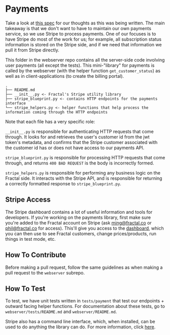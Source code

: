 # Payments

Take a look at [this spec](https://www.notion.so/tryfractal/The-Fractal-Payments-Interface-eaa14ff337f94dd68ce9f812f748217f) for our thoughts as this was being written. The main takeaway is that we don't want to have to maintain our own payments service, so we use Stripe to process payments. One of our focuses is to have Stripe do most of the work for us; for example, all subscription status information is stored on the Stripe side, and if we need that information we pull it from Stripe directly.

This folder in the webserver repo contains all the server-side code involving user payments (all except the tests). This mini-"library" for payments is called by the webserver (with the helper function `get_customer_status`) as well as in client-applications (to create the billing portal).

```
.
├── README.md
├── __init__.py <- Fractal's Stripe utility library
├── stripe_blueprint.py <- contains HTTP endpoints for the payments interface
└── stripe_helpers.py <- helper functions that help process the information coming through the HTTP endpoints
```

Note that each file has a very specific role:

`__init__.py` is responsible for authenticating HTTP requests that come through. It looks for and retrieves the user's customer id from the jwt token's metadata, and confirms that the Stripe customer associated with the customer id has or does not have access to our payments API.

`stripe_blueprint.py` is responsible for processing HTTP requests that come through, and returns `400 BAD REQUEST` is the body is incorrectly formed.

`stripe_helpers.py` is responsible for performing any business logic on the Fractal side. It interacts with the Stripe API, and is responsible for returning a correctly formatted response to `stripe_blueprint.py`.

## Stripe Access

The Stripe dashboard contains a lot of useful information and tools for developers. If you're working on the payments library, first make sure you're added to the Fractal account on Stripe (ask ming@fractal.co or phil@fractal.co for access). This'll give you access to the [dashboard](https://dashboard.stripe.com/dashboard), which you can then use to see Fractal customers, change prices/products, run things in test mode, etc.

## How To Contribute

Before making a pull request, follow the same guidelines as when making a pull request to the `webserver` subrepo.

## How To Test

To test, we have unit tests written in `tests/payment` that test our endpoints + outward facing helper functions. For documentation about these tests, go to `webserver/tests/README.md` and `webserver/README.md`.

Stripe also has a command line interface, which, when installed, can be used to do anything the library can do. For more information, click [here](https://stripe.com/docs/stripe-cli).
